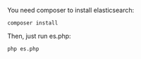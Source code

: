 You need composer to install elasticsearch:

    composer install

Then, just run es.php:

    php es.php
